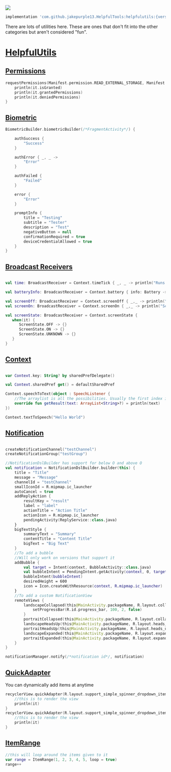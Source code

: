 [![](https://jitpack.io/v/jakepurple13/HelpfulTools.svg)](https://jitpack.io/#jakepurple13/HelpfulTools)
```gradle
implementation 'com.github.jakepurple13.HelpfulTools:helpfulutils:{version}'
```

There are lots of utilities here. These are ones that don't fit into the other categories but aren't considered "fun".

# [HelpfulUtils](https://github.com/jakepurple13/HelpfulTools/tree/master/helpfulutils/src/main/java/com/programmersbox/helpfulutils)

## [Permissions](https://github.com/jakepurple13/HelpfulTools/blob/master/helpfulutils/src/main/java/com/programmersbox/helpfulutils/ActivityUtils.kt)
```kotlin
requestPermissions(Manifest.permission.READ_EXTERNAL_STORAGE, Manifest.permission.WRITE_EXTERNAL_STORAGE) {
    println(it.isGranted)
    println(it.grantedPermissions)
    println(it.deniedPermissions)
}
```

## [Biometric](https://github.com/jakepurple13/HelpfulTools/blob/master/helpfulutils/src/main/java/com/programmersbox/helpfulutils/BiometricUtils.kt)
```kotlin
BiometricBuilder.biometricBuilder(/*FragmentActivity*/) {

    authSuccess {
        "Success"
    }

    authError { _, _ ->
        "Error"
    }

    authFailed {
        "Failed"
    }

    error {
        "Error"
    }

    promptInfo {
        title = "Testing"
        subtitle = "Tester"
        description = "Test"
        negativeButton = null
        confirmationRequired = true
        deviceCredentialAllowed = true
    }
}
```

## [Broadcast Receivers](https://github.com/jakepurple13/HelpfulTools/blob/master/helpfulutils/src/main/java/com/programmersbox/helpfulutils/BroadcastReceiverUtils.kt)
```kotlin

val time: BroadcastReceiver = Context.timeTick { _, _ -> println("Runs every minute") }

val batteryInfo: BroadcastReceiver = Context.battery { info: Battery -> println(info) } 

val screenOff: BroadcastReceiver = Context.screenOff { _,_ -> println("Screen turned off") } 
val screenOn: BroadcastReceiver = Context.screenOn { _,_ -> println("Screen turned on") } 

val screenState: BroadcastReceiver = Context.screenState {
   when(it) {
      ScreenState.OFF -> {}
      ScreenState.ON -> {}
      ScreenState.UNKNOWN -> {}
   }
}

```

## [Context](https://github.com/jakepurple13/HelpfulTools/blob/master/helpfulutils/src/main/java/com/programmersbox/helpfulutils/ContextUtils.kt)
```kotlin

var Context.key: String? by sharedPrefDelegate()

val Context.sharedPref get() = defaultSharedPref

Context.speechToText(object : SpeechListener {
    //The arraylist is all the possibilities. Usually the first index is the closest but just in case, here's all of them
    override fun getResult(text: ArrayList<String>?) = println(text)
})

Context.textToSpeech("Hello World")

```

## [Notification](https://github.com/jakepurple13/HelpfulTools/blob/master/helpfulutils/src/main/java/com/programmersbox/helpfulutils/NotificationUtils.kt)
```kotlin

createNotificationChannel("testChannel")
createNotificationGroup("testGroup")

//NotificationDslBuilder has support for below O and above O
val notification = NotificationDslBuilder.builder(this) {
    title = "Title"
    message = "Message"
    channelId = "testChannel"
    smallIconId = R.mipmap.ic_launcher
    autoCancel = true
    addReplyAction {
        resultKey = "result"
        label = "label"
        actionTitle = "Action Title"
        actionIcon = R.mipmap.ic_launcher
        pendingActivity(ReplyService::class.java)
    }
    bigTextStyle {
        summaryText = "Summary"
        contentTitle = "Content Title"
        bigText = "Big Text"
    }
    //To add a bubble
    //Will only work on versions that support it
    addBubble {
        val target = Intent(context, BubbleActivity::class.java)
        val bubbleIntent = PendingIntent.getActivity(context, 0, target, 0 /* flags */)
        bubbleIntent(bubbleIntent)
        desiredHeight = 600
        icon = Icon.createWithResource(context, R.mipmap.ic_launcher)
    }
    //To add a custom NotificationView
    remoteViews {
        landscapeCollapsed(this@MainActivity.packageName, R.layout.collapsed_notification_landscape) {
            setProgressBar(R.id.progress_bar, 100, 2, false)
        }
        portraitCollapsed(this@MainActivity.packageName, R.layout.collapsed_notification_portrait)
        landscapeHeadsUp(this@MainActivity.packageName, R.layout.heads_up_notification_landscape)
        portraitHeadsUp(this@MainActivity.packageName, R.layout.heads_up_notification_portrait)
        landscapeExpanded(this@MainActivity.packageName, R.layout.expanded_notification_landscape)
        portraitExpanded(this@MainActivity.packageName, R.layout.expanded_notification_portrait)
    }
}

notificationManager.notify(/*notification id*/, notification)

```

## [QuickAdapter](https://github.com/jakepurple13/HelpfulTools/blob/master/helpfulutils/src/main/java/com/programmersbox/helpfulutils/QuickAdapter.kt)
You can dynamically add items at anytime
```kotlin
recyclerView.quickAdapter(R.layout.support_simple_spinner_dropdown_item, "Hello", "World") {
    //this is to render the view
    println(it)
}
recyclerView.quickAdapter(R.layout.support_simple_spinner_dropdown_item, "Jake", "Purple") {
    //this is to render the view
    println(it)
}
```

## [ItemRange](https://github.com/jakepurple13/HelpfulTools/blob/master/helpfulutils/src/main/java/com/programmersbox/helpfulutils/RangeUtils.kt)
```kotlin
//this will loop around the items given to it
var range = ItemRange(1, 2, 3, 4, 5, loop = true)
range++
```
